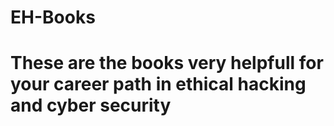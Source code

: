 # EH-Books

# These are the books very helpfull for your career path in ethical hacking and cyber security

